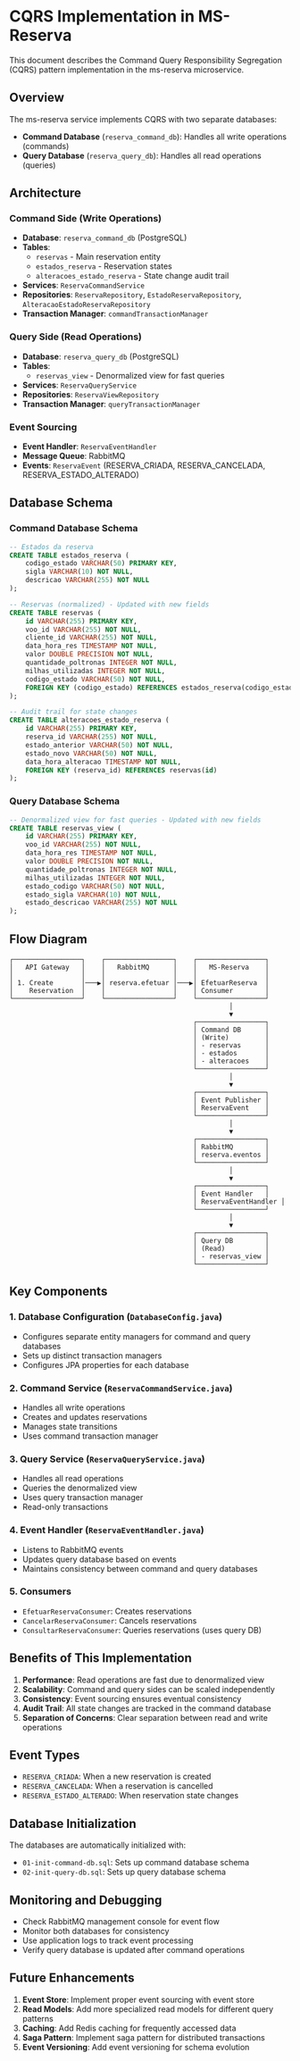 # CQRS Implementation in MS-Reserva

This document describes the Command Query Responsibility Segregation (CQRS) pattern implementation in the ms-reserva microservice.

## Overview

The ms-reserva service implements CQRS with two separate databases:
- **Command Database** (`reserva_command_db`): Handles all write operations (commands)
- **Query Database** (`reserva_query_db`): Handles all read operations (queries)

## Architecture

### Command Side (Write Operations)
- **Database**: `reserva_command_db` (PostgreSQL)
- **Tables**: 
  - `reservas` - Main reservation entity
  - `estados_reserva` - Reservation states
  - `alteracoes_estado_reserva` - State change audit trail
- **Services**: `ReservaCommandService`
- **Repositories**: `ReservaRepository`, `EstadoReservaRepository`, `AlteracaoEstadoReservaRepository`
- **Transaction Manager**: `commandTransactionManager`

### Query Side (Read Operations)
- **Database**: `reserva_query_db` (PostgreSQL)
- **Tables**: 
  - `reservas_view` - Denormalized view for fast queries
- **Services**: `ReservaQueryService`
- **Repositories**: `ReservaViewRepository`
- **Transaction Manager**: `queryTransactionManager`

### Event Sourcing
- **Event Handler**: `ReservaEventHandler`
- **Message Queue**: RabbitMQ
- **Events**: `ReservaEvent` (RESERVA_CRIADA, RESERVA_CANCELADA, RESERVA_ESTADO_ALTERADO)

## Database Schema

### Command Database Schema
```sql
-- Estados da reserva
CREATE TABLE estados_reserva (
    codigo_estado VARCHAR(50) PRIMARY KEY,
    sigla VARCHAR(10) NOT NULL,
    descricao VARCHAR(255) NOT NULL
);

-- Reservas (normalized) - Updated with new fields
CREATE TABLE reservas (
    id VARCHAR(255) PRIMARY KEY,
    voo_id VARCHAR(255) NOT NULL,
    cliente_id VARCHAR(255) NOT NULL,
    data_hora_res TIMESTAMP NOT NULL,
    valor DOUBLE PRECISION NOT NULL,
    quantidade_poltronas INTEGER NOT NULL,
    milhas_utilizadas INTEGER NOT NULL,
    codigo_estado VARCHAR(50) NOT NULL,
    FOREIGN KEY (codigo_estado) REFERENCES estados_reserva(codigo_estado)
);

-- Audit trail for state changes
CREATE TABLE alteracoes_estado_reserva (
    id VARCHAR(255) PRIMARY KEY,
    reserva_id VARCHAR(255) NOT NULL,
    estado_anterior VARCHAR(50) NOT NULL,
    estado_novo VARCHAR(50) NOT NULL,
    data_hora_alteracao TIMESTAMP NOT NULL,
    FOREIGN KEY (reserva_id) REFERENCES reservas(id)
);
```

### Query Database Schema
```sql
-- Denormalized view for fast queries - Updated with new fields
CREATE TABLE reservas_view (
    id VARCHAR(255) PRIMARY KEY,
    voo_id VARCHAR(255) NOT NULL,
    data_hora_res TIMESTAMP NOT NULL,
    valor DOUBLE PRECISION NOT NULL,
    quantidade_poltronas INTEGER NOT NULL,
    milhas_utilizadas INTEGER NOT NULL,
    estado_codigo VARCHAR(50) NOT NULL,
    estado_sigla VARCHAR(10) NOT NULL,
    estado_descricao VARCHAR(255) NOT NULL
);
```

## Flow Diagram

```
┌─────────────────┐    ┌─────────────────┐    ┌─────────────────┐
│   API Gateway   │    │   RabbitMQ      │    │   MS-Reserva    │
│                 │    │                 │    │                 │
│ 1. Create       │───▶│ reserva.efetuar │───▶│ EfetuarReserva  │
│    Reservation  │    │                 │    │ Consumer        │
└─────────────────┘    └─────────────────┘    └─────────────────┘
                                                       │
                                                       ▼
                                              ┌─────────────────┐
                                              │ Command DB      │
                                              │ (Write)         │
                                              │ - reservas      │
                                              │ - estados       │
                                              │ - alteracoes    │
                                              └─────────────────┘
                                                       │
                                                       ▼
                                              ┌─────────────────┐
                                              │ Event Publisher │
                                              │ ReservaEvent    │
                                              └─────────────────┘
                                                       │
                                                       ▼
                                              ┌─────────────────┐
                                              │ RabbitMQ        │
                                              │ reserva.eventos │
                                              └─────────────────┘
                                                       │
                                                       ▼
                                              ┌─────────────────┐
                                              │ Event Handler   │
                                              │ ReservaEventHandler │
                                              └─────────────────┘
                                                       │
                                                       ▼
                                              ┌─────────────────┐
                                              │ Query DB        │
                                              │ (Read)          │
                                              │ - reservas_view │
                                              └─────────────────┘
```

## Key Components

### 1. Database Configuration (`DatabaseConfig.java`)
- Configures separate entity managers for command and query databases
- Sets up distinct transaction managers
- Configures JPA properties for each database

### 2. Command Service (`ReservaCommandService.java`)
- Handles all write operations
- Creates and updates reservations
- Manages state transitions
- Uses command transaction manager

### 3. Query Service (`ReservaQueryService.java`)
- Handles all read operations
- Queries the denormalized view
- Uses query transaction manager
- Read-only transactions

### 4. Event Handler (`ReservaEventHandler.java`)
- Listens to RabbitMQ events
- Updates query database based on events
- Maintains consistency between command and query databases

### 5. Consumers
- `EfetuarReservaConsumer`: Creates reservations
- `CancelarReservaConsumer`: Cancels reservations
- `ConsultarReservaConsumer`: Queries reservations (uses query DB)

## Benefits of This Implementation

1. **Performance**: Read operations are fast due to denormalized view
2. **Scalability**: Command and query sides can be scaled independently
3. **Consistency**: Event sourcing ensures eventual consistency
4. **Audit Trail**: All state changes are tracked in the command database
5. **Separation of Concerns**: Clear separation between read and write operations

## Event Types

- `RESERVA_CRIADA`: When a new reservation is created
- `RESERVA_CANCELADA`: When a reservation is cancelled
- `RESERVA_ESTADO_ALTERADO`: When reservation state changes

## Database Initialization

The databases are automatically initialized with:
- `01-init-command-db.sql`: Sets up command database schema
- `02-init-query-db.sql`: Sets up query database schema

## Monitoring and Debugging

- Check RabbitMQ management console for event flow
- Monitor both databases for consistency
- Use application logs to track event processing
- Verify query database is updated after command operations

## Future Enhancements

1. **Event Store**: Implement proper event sourcing with event store
2. **Read Models**: Add more specialized read models for different query patterns
3. **Caching**: Add Redis caching for frequently accessed data
4. **Saga Pattern**: Implement saga pattern for distributed transactions
5. **Event Versioning**: Add event versioning for schema evolution 